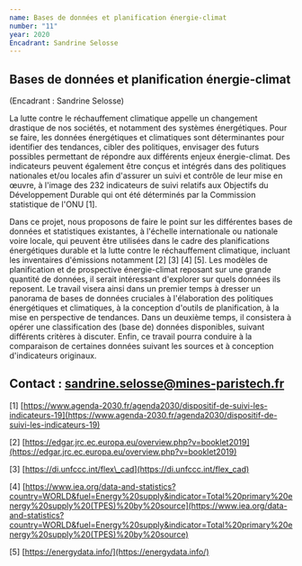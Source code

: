 ```yaml
---
name: Bases de données et planification énergie-climat
number: "11"
year: 2020
Encadrant: Sandrine Selosse
---
```

## Bases de données et planification énergie-climat

(Encadrant : Sandrine Selosse)

La lutte contre le réchauffement climatique appelle un changement
drastique de nos sociétés, et notamment des systèmes énergétiques. Pour
se faire, les données énergétiques et climatiques sont déterminantes
pour identifier des tendances, cibler des politiques, envisager des
futurs possibles permettant de répondre aux différents enjeux
énergie-climat. Des indicateurs peuvent également être conçus et
intégrés dans des politiques nationales et/ou locales afin d'assurer un
suivi et contrôle de leur mise en œuvre, à l'image des 232 indicateurs
de suivi relatifs aux Objectifs du Développement Durable qui ont été
déterminés par la Commission statistique de l'ONU \[1\].

Dans ce projet, nous proposons de faire le point sur les différentes
bases de données et statistiques existantes, à l'échelle internationale
ou nationale voire locale, qui peuvent être utilisées dans le cadre des
planifications énergétiques durable et la lutte contre le réchauffement
climatique, incluant les inventaires d'émissions notamment \[2\] \[3\]
\[4\] \[5\]. Les modèles de planification et de prospective
énergie-climat reposant sur une grande quantité de données, il serait
intéressant d'explorer sur quels données ils reposent. Le travail visera
ainsi dans un premier temps à dresser un panorama de bases de données
cruciales à l'élaboration des politiques énergétiques et climatiques, à
la conception d'outils de planification, à la mise en perspective de
tendances. Dans un deuxième temps, il consistera à opérer une
classification des (base de) données disponibles, suivant différents
critères à discuter. Enfin, ce travail pourra conduire à la comparaison
de certaines données suivant les sources et à conception d'indicateurs
originaux.

## Contact : sandrine.selosse@mines-paristech.fr

\[1\]
[https://www.agenda-2030.fr/agenda2030/dispositif-de-suivi-les-indicateurs-19](https://www.agenda-2030.fr/agenda2030/dispositif-de-suivi-les-indicateurs-19)

\[2\]
[https://edgar.jrc.ec.europa.eu/overview.php?v=booklet2019](https://edgar.jrc.ec.europa.eu/overview.php?v=booklet2019)

\[3\]
[https://di.unfccc.int/flex\_cad](https://di.unfccc.int/flex_cad)

\[4\]
[https://www.iea.org/data-and-statistics?country=WORLD&fuel=Energy%20supply&indicator=Total%20primary%20energy%20supply%20(TPES)%20by%20source](https://www.iea.org/data-and-statistics?country=WORLD&fuel=Energy%20supply&indicator=Total%20primary%20energy%20supply%20(TPES)%20by%20source)

\[5\] [https://energydata.info/](https://energydata.info/)
